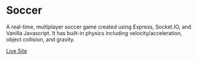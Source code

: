 # Soccer

A real-time, multiplayer soccer game created using Express, Socket.IO, and Vanilla Javascript. It has built-in physics including velocity/acceleration, object collision, and gravity.

[Live Site](http://soccer-rjk.herokuapp.com/)


